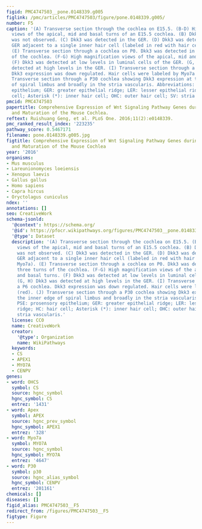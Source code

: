 ```yaml
---
figid: PMC4747503__pone.0148339.g005
figlink: /pmc/articles/PMC4747503/figure/pone.0148339.g005/
number: F5
caption: '(A) Transverse section through the cochlea on E15.5. (B-D) High magnification
  views of the apical, mid and basal turns of an E15.5 cochlea. (B) Dkk3 expression
  was not observed. (C) Dkk3 was detected in the GER. (D) Dkk3 was detected in the
  GER adjacent to a single inner hair cell (labeled in red with hair cell marker Myo7a).
  (E) Transverse section through a cochlea on P0. Dkk3 was detected in all three turns
  of the cochlea. (F-G) High magnification views of the apical, mid and basal turns.
  (F) Dkk3 was detected at low levels in luminal cells of the GER. (G, H) Dkk3 was
  detected at high levels in the GER. (I) Transverse section through a P6 cochlea.
  Dkk3 expression was down regulated. Hair cells were labeled by Myo7a (red). (J)
  Transverse section through a P30 cochlea showing Dkk3 expression at the inner edge
  of spiral limbus and broadly in the stria vascularis. Abbreviations: PSE: prosensory
  epithelium; GER: greater epithelial ridge; LER: lesser epithelial ridge; HC: hair
  cell; Asterisk (*): inner hair cell; OHC: outer hair cell; SV: stria vascularis.'
pmcid: PMC4747503
papertitle: Comprehensive Expression of Wnt Signaling Pathway Genes during Development
  and Maturation of the Mouse Cochlea.
reftext: Ruishuang Geng, et al. PLoS One. 2016;11(2):e0148339.
pmc_ranked_result_index: '223235'
pathway_score: 0.5467171
filename: pone.0148339.g005.jpg
figtitle: Comprehensive Expression of Wnt Signaling Pathway Genes during Development
  and Maturation of the Mouse Cochlea
year: '2016'
organisms:
- Mus musculus
- Lareunionomyces loeiensis
- Xenopus laevis
- Gallus gallus
- Homo sapiens
- Capra hircus
- Oryctolagus cuniculus
ndex: ''
annotations: []
seo: CreativeWork
schema-jsonld:
  '@context': https://schema.org/
  '@id': https://pfocr.wikipathways.org/figures/PMC4747503__pone.0148339.g005.html
  '@type': Dataset
  description: '(A) Transverse section through the cochlea on E15.5. (B-D) High magnification
    views of the apical, mid and basal turns of an E15.5 cochlea. (B) Dkk3 expression
    was not observed. (C) Dkk3 was detected in the GER. (D) Dkk3 was detected in the
    GER adjacent to a single inner hair cell (labeled in red with hair cell marker
    Myo7a). (E) Transverse section through a cochlea on P0. Dkk3 was detected in all
    three turns of the cochlea. (F-G) High magnification views of the apical, mid
    and basal turns. (F) Dkk3 was detected at low levels in luminal cells of the GER.
    (G, H) Dkk3 was detected at high levels in the GER. (I) Transverse section through
    a P6 cochlea. Dkk3 expression was down regulated. Hair cells were labeled by Myo7a
    (red). (J) Transverse section through a P30 cochlea showing Dkk3 expression at
    the inner edge of spiral limbus and broadly in the stria vascularis. Abbreviations:
    PSE: prosensory epithelium; GER: greater epithelial ridge; LER: lesser epithelial
    ridge; HC: hair cell; Asterisk (*): inner hair cell; OHC: outer hair cell; SV:
    stria vascularis.'
  license: CC0
  name: CreativeWork
  creator:
    '@type': Organization
    name: WikiPathways
  keywords:
  - CS
  - APEX1
  - MYO7A
  - CENPV
genes:
- word: ОНCS
  symbol: CS
  source: hgnc_symbol
  hgnc_symbol: CS
  entrez: '1431'
- word: Apex
  symbol: APEX
  source: hgnc_prev_symbol
  hgnc_symbol: APEX1
  entrez: '328'
- word: Myo7a
  symbol: MYO7A
  source: hgnc_symbol
  hgnc_symbol: MYO7A
  entrez: '4647'
- word: P30
  symbol: p30
  source: hgnc_alias_symbol
  hgnc_symbol: CENPV
  entrez: '201161'
chemicals: []
diseases: []
figid_alias: PMC4747503__F5
redirect_from: /figures/PMC4747503__F5
figtype: Figure
---
```

